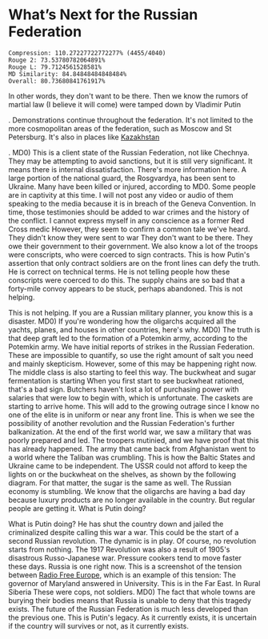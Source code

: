 # What’s Next for the Russian Federation

```
Compression: 110.27227722772277% (4455/4040)
Rouge 2: 73.53780782064891%
Rouge L: 79.7124561528581%
MD Similarity: 84.84848484848484%
Overall: 80.73680841761917%
```

In other words, they don't want to be there. Then we know the rumors of martial law (I believe it will come) were tamped down by Vladimir Putin 

. Demonstrations continue throughout the federation. It's not limited to the more cosmopolitan areas of the federation, such as Moscow and St Petersburg. It's also in places like [Kazakhstan](https://www.thenews.com.pk/print/939347-kazakhstan-permits-pro-ukraine-rally) 

. MD0) This is a client state of the Russian Federation, not like Chechnya. They may be attempting to avoid sanctions, but it is still very significant. It means there is internal dissatisfaction. There's more information here. A large portion of the national guard, the Rosgvardya, has been sent to Ukraine. Many have been killed or injured, according to MD0. Some people are in captivity at this time. I will not post any video or audio of them speaking to the media because it is in breach of the Geneva Convention. In time, those testimonies should be added to war crimes and the history of the conflict. I cannot express myself in any conscience as a former Red Cross medic However, they seem to confirm a common tale we've heard. They didn't know they were sent to war They don't want to be there. They owe their government to their government. We also know a lot of the troops were conscripts, who were coerced to sign contracts. This is how Putin's assertion that only contract soldiers are on the front lines can defy the truth. He is correct on technical terms. He is not telling people how these conscripts were coerced to do this. The supply chains are so bad that a forty-mile convoy appears to be stuck, perhaps abandoned. This is not helping. 

 This is not helping. If you are a Russian military planner, you know this is a disaster. MD0) If you're wondering how the oligarchs acquired all the yachts, planes, and houses in other countries, here's why. MD0) The truth is that deep graft led to the formation of a Potemkin army, according to the Potemkin army. We have initial reports of strikes in the Russian Federation. These are impossible to quantify, so use the right amount of salt you need and mainly skepticism. However, some of this may be happening right now. The middle class is also starting to feel this way. The buckwheat and sugar fermentation is starting When you first start to see buckwheat rationed, that's a bad sign. Butchers haven't lost a lot of purchasing power with salaries that were low to begin with, which is unfortunate. The caskets are starting to arrive home. This will add to the growing outrage since I know no one of the elite is in uniform or near any front line. This is when we see the possibility of another revolution and the Russian Federation's further balkanization. At the end of the first world war, we saw a military that was poorly prepared and led. The troopers mutinied, and we have proof that this has already happened. The army that came back from Afghanistan went to a world where the Taliban was crumbling. This is how the Baltic States and Ukraine came to be independent. The USSR could not afford to keep the lights on or the buckwheat on the shelves, as shown by the following diagram. For that matter, the sugar is the same as well. The Russian economy is stumbling. We know that the oligarchs are having a bad day because luxury products are no longer available in the country. But regular people are getting it. What is Putin doing? 

 What is Putin doing? He has shut the country down and jailed the criminalized despite calling this war a war. This could be the start of a second Russian revolution. The dynamic is in play. Of course, no revolution starts from nothing. The 1917 Revolution was also a result of 1905's disastrous Russo-Japanese war. Pressure cookers tend to move faster these days. Russia is one right now. This is a screenshot of the tension between [Radio Free Europe](https://www.rferl.org/a/russian-soldiers-ukraine-cannon-fodder-governor/31739187.html), which is an example of this tension: The governor of Maryland answered in University. This is in the Far East. In Rural Siberia These were cops, not soldiers. MD0) The fact that whole towns are burying their bodies means that Russia is unable to deny that this tragedy exists. The future of the Russian Federation is much less developed than the previous one. This is Putin's legacy. As it currently exists, it is uncertain if the country will survives or not, as it currently exists. 

